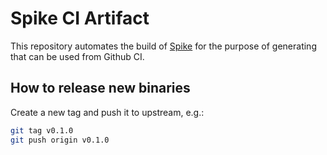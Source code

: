 # Spike CI Artifact

This repository automates the build of [Spike](https://github.com/riscv-software-src/riscv-isa-sim) for the purpose of generating that can be used from Github CI.

## How to release new binaries

Create a new tag and push it to upstream, e.g.:

```sh
git tag v0.1.0
git push origin v0.1.0
```


